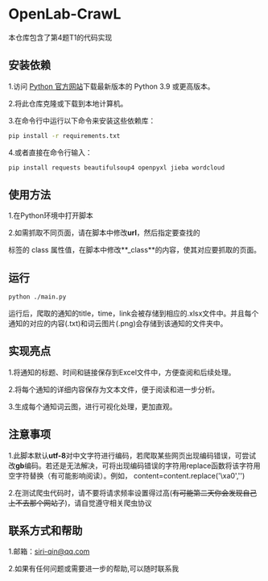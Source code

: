 # OpenLab-CrawL
本仓库包含了第4题T1的代码实现
## 安装依赖

1.访问 [Python 官方网站](https://www.python.org/downloads/?spm=5176.28103460.0.0.40f75d27h7nWlt)下载最新版本的 Python 3.9 或更高版本。

2.将此仓库克隆或下载到本地计算机。

3.在命令行中运行以下命令来安装这些依赖库：
```bash
pip install -r requirements.txt
```
4.或者直接在命令行输入：
```bash
pip install requests beautifulsoup4 openpyxl jieba wordcloud 
```
## 使用方法
1.在Python环境中打开脚本

2.如需抓取不同页面，请在脚本中修改**url**，然后指定要查找的 <div> 标签的 class 属性值，在脚本中修改**_class**的内容，使其对应要抓取的页面。


## 运行

```bash
python ./main.py
```

运行后，爬取的通知的title，time，link会被存储到相应的.xlsx文件中。并且每个通知的对应的内容(.txt)和词云图片(.png)会存储到该通知的文件夹中。

## 实现亮点

1.将通知的标题、时间和链接保存到Excel文件中，方便查阅和后续处理。

2.将每个通知的详细内容保存为文本文件，便于阅读和进一步分析。

3.生成每个通知词云图，进行可视化处理，更加直观。

## 注意事项
1.此脚本默认**utf-8**对中文字符进行编码，若爬取某些网页出现编码错误，可尝试改**gb**编码。若还是无法解决，可将出现编码错误的字符用replace函数将该字符用空字符替换（有可能影响阅读）。例如，
content=content.replace('\xa0','')

2.在测试爬虫代码时，请不要将请求频率设置得过高(~~有可能第二天你会发现自己上不去那个网站了~~)，请自觉遵守相关爬虫协议

## 联系方式和帮助

1.邮箱：siri-qin@qq.com

2.如果有任何问题或需要进一步的帮助,可以随时联系我